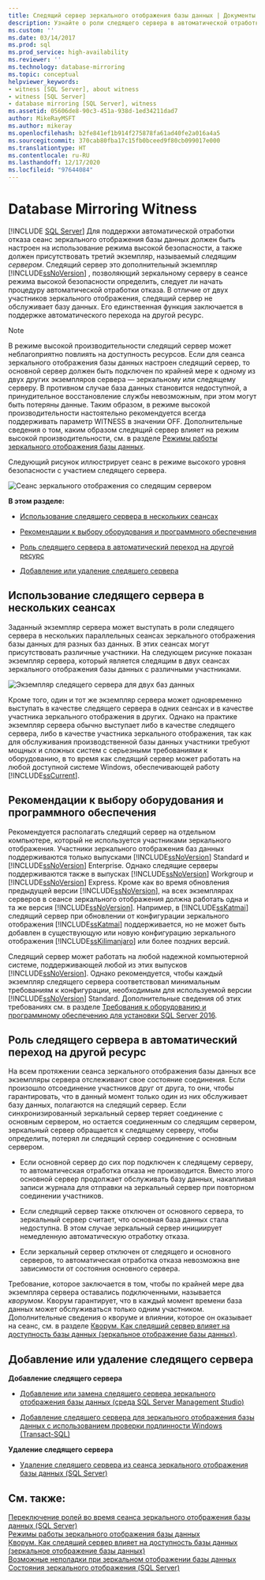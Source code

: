 ```yaml
---
title: Следящий сервер зеркального отображения базы данных | Документы Майкрософт
description: Узнайте о роли следящего сервера в автоматической отработке отказа при зеркальном отображении базы данных SQL Server. В отличие от участников следящий сервер не обслуживает базу данных.
ms.custom: ''
ms.date: 03/14/2017
ms.prod: sql
ms.prod_service: high-availability
ms.reviewer: ''
ms.technology: database-mirroring
ms.topic: conceptual
helpviewer_keywords:
- witness [SQL Server], about witness
- witness [SQL Server]
- database mirroring [SQL Server], witness
ms.assetid: 05606de8-90c3-451a-938d-1ed34211dad7
author: MikeRayMSFT
ms.author: mikeray
ms.openlocfilehash: b2fe841ef1b914f275878fa61ad40fe2a016a4a5
ms.sourcegitcommit: 370cab80fba17c15fb0bceed9f80cb099017e000
ms.translationtype: HT
ms.contentlocale: ru-RU
ms.lasthandoff: 12/17/2020
ms.locfileid: "97644084"
---
```

# <a name="database-mirroring-witness"></a>Database Mirroring Witness
 [!INCLUDE [SQL Server](../../includes/applies-to-version/sqlserver.md)]
  Для поддержки автоматической отработки отказа сеанс зеркального отображения базы данных должен быть настроен на использование режима высокой безопасности, а также должен присутствовать третий экземпляр, называемый *следящим сервером*. Следящий сервер это дополнительный экземпляр [!INCLUDE[ssNoVersion](../../includes/ssnoversion-md.md)] , позволяющий зеркальному серверу в сеансе режима высокой безопасности определить, следует ли начать процедуру автоматической отработки отказа. В отличие от двух участников зеркального отображения, следящий сервер не обслуживает базу данных. Его единственная функция заключается в поддержке автоматического перехода на другой ресурс.  
  
> [!NOTE]  
>  В режиме высокой производительности следящий сервер может неблагоприятно повлиять на доступность ресурсов. Если для сеанса зеркального отображения базы данных настроен следящий сервер, то основной сервер должен быть подключен по крайней мере к одному из двух других экземпляров сервера — зеркальному или следящему серверу. В противном случае база данных становится недоступной, а принудительное восстановление службы невозможным, при этом могут быть потеряны данные. Таким образом, в режиме высокой производительности настоятельно рекомендуется всегда поддерживать параметр WITNESS в значении OFF. Дополнительные сведения о том, каким образом следящий сервер влияет на режим высокой производительности, см. в разделе [Режимы работы зеркального отображения базы данных](../../database-engine/database-mirroring/database-mirroring-operating-modes.md).  
  
 Следующий рисунок иллюстрирует сеанс в режиме высокого уровня безопасности с участием следящего сервера.  
  
 ![Сеанс зеркального отображения со следящим сервером](../../database-engine/database-mirroring/media/dbm-3-way-session-intro.gif "Сеанс зеркального отображения со следящим сервером")  
  
 **В этом разделе:**  
  
-   [Использование следящего сервера в нескольких сеансах](#InMultipleSessions)  
  
-   [Рекомендации к выбору оборудования и программного обеспечения](#SwHwRecommendations)  
  
-   [Роль следящего сервера в автоматический переход на другой ресурс](#InAutoFo)  
  
-   [Добавление или удаление следящего сервера](#AddRemoveWitness)  
  
##  <a name="using-a-witness-in-multiple-sessions"></a><a name="InMultipleSessions"></a> Использование следящего сервера в нескольких сеансах  
 Заданный экземпляр сервера может выступать в роли следящего сервера в нескольких параллельных сеансах зеркального отображения базы данных для разных баз данных. В этих сеансах могут присутствовать различные участники. На следующем рисунке показан экземпляр сервера, который является следящим в двух сеансах зеркального отображения базы данных с различными участниками.  
  
 ![Экземпляр следящего сервера для двух баз данных](../../database-engine/database-mirroring/media/dbm-witness-in-2-sessions.gif "Экземпляр следящего сервера для двух баз данных")  
  
 Кроме того, один и тот же экземпляр сервера может одновременно выступать в качестве следящего сервера в одних сеансах и в качестве участника зеркального отображения в других. Однако на практике экземпляр сервера обычно выступает либо в качестве следящего сервера, либо в качестве участника зеркального отображения, так как для обслуживания производственной базы данных участники требуют мощных и сложных систем с серьезными требованиями к оборудованию, в то время как следящий сервер может работать на любой доступной системе Windows, обеспечивающей работу [!INCLUDE[ssCurrent](../../includes/sscurrent-md.md)].  
  
##  <a name="software-and-hardware-recommendations"></a><a name="SwHwRecommendations"></a> Рекомендации к выбору оборудования и программного обеспечения  
 Рекомендуется располагать следящий сервер на отдельном компьютере, который не используется участниками зеркального отображения. Участники зеркального отображения баз данных поддерживаются только выпусками [!INCLUDE[ssNoVersion](../../includes/ssnoversion-md.md)] Standard и [!INCLUDE[ssNoVersion](../../includes/ssnoversion-md.md)] Enterprise. Однако следящие серверы поддерживаются также в выпусках [!INCLUDE[ssNoVersion](../../includes/ssnoversion-md.md)] Workgroup и [!INCLUDE[ssNoVersion](../../includes/ssnoversion-md.md)] Express. Кроме как во время обновления предыдущей версии [!INCLUDE[ssNoVersion](../../includes/ssnoversion-md.md)], на всех экземплярах серверов в сеансе зеркального отображения должна работать одна и та же версия [!INCLUDE[ssNoVersion](../../includes/ssnoversion-md.md)]. Например, в [!INCLUDE[ssKatmai](../../includes/sskatmai-md.md)] следящий сервер при обновлении от конфигурации зеркального отображения [!INCLUDE[ssKatmai](../../includes/sskatmai-md.md)] поддерживается, но не может быть добавлен в существующую или новую конфигурацию зеркального отображения [!INCLUDE[ssKilimanjaro](../../includes/sskilimanjaro-md.md)] или более поздних версий.  
  
 Следящий сервер может работать на любой надежной компьютерной системе, поддерживающей любой из этих выпусков [!INCLUDE[ssNoVersion](../../includes/ssnoversion-md.md)]. Однако рекомендуется, чтобы каждый экземпляр следящего сервера соответствовал минимальным требованиям к конфигурации, необходимым для используемой версии [!INCLUDE[ssNoVersion](../../includes/ssnoversion-md.md)] Standard. Дополнительные сведения об этих требованиях см. в разделе [Требования к оборудованию и программному обеспечению для установки SQL Server 2016](../../sql-server/install/hardware-and-software-requirements-for-installing-sql-server.md).  
  
##  <a name="role-of-the-witness-in-automatic-failover"></a><a name="InAutoFo"></a> Роль следящего сервера в автоматический переход на другой ресурс  
 На всем протяжении сеанса зеркального отображения базы данных все экземпляры сервера отслеживают свое состояние соединения. Если произошло отсоединение участников друг от друга, то они, чтобы гарантировать, что в данный момент только один из них обслуживает базу данных, полагаются на следящий сервер. Если синхронизированный зеркальный сервер теряет соединение с основным сервером, но остается соединенным со следящим сервером, зеркальный сервер обращается к следящему серверу, чтобы определить, потерял ли следящий сервер соединение с основным сервером.  
  
-   Если основной сервер до сих пор подключен к следящему серверу, то автоматическая отработка отказа не производится. Вместо этого основной сервер продолжает обслуживать базу данных, накапливая записи журнала для отправки на зеркальный сервер при повторном соединении участников.  
  
-   Если следящий сервер также отключен от основного сервера, то зеркальный сервер считает, что основная база данных стала недоступна. В этом случае зеркальный сервер инициирует немедленную автоматическую отработку отказа.  
  
-   Если зеркальный сервер отключен от следящего и основного серверов, то автоматическая отработка отказа невозможна вне зависимости от состояния основного сервера.  
  
 Требование, которое заключается в том, чтобы по крайней мере два экземпляра сервера оставались подключенными, называется *кворумом*. Кворум гарантирует, что в каждый момент времени база данных может обслуживаться только одним участником. Дополнительные сведения о кворуме и влиянии, которое он оказывает на сеанс, см. в разделе [Кворум. Как следящий сервер влияет на доступность базы данных &#40;зеркальное отображение базы данных&#41;](../../database-engine/database-mirroring/quorum-how-a-witness-affects-database-availability-database-mirroring.md).  
  
##  <a name="to-add-or-remove-a-witness"></a><a name="AddRemoveWitness"></a> Добавление или удаление следящего сервера  
 **Добавление следящего сервера**  
  
-   [Добавление или замена следящего сервера зеркального отображения базы данных (среда SQL Server Management Studio)](../../database-engine/database-mirroring/add-or-replace-a-database-mirroring-witness-sql-server-management-studio.md)  
  
-   [Добавление следящего сервера для зеркального отображения базы данных с использованием проверки подлинности Windows (Transact-SQL)](../../database-engine/database-mirroring/add-a-database-mirroring-witness-using-windows-authentication-transact-sql.md)  
  
 **Удаление следящего сервера**  
  
-   [Удаление следящего сервера из сеанса зеркального отображения базы данных (SQL Server)](../../database-engine/database-mirroring/remove-the-witness-from-a-database-mirroring-session-sql-server.md)  
  
## <a name="see-also"></a>См. также:  
 [Переключение ролей во время сеанса зеркального отображения базы данных (SQL Server)](../../database-engine/database-mirroring/role-switching-during-a-database-mirroring-session-sql-server.md)   
 [Режимы работы зеркального отображения базы данных](../../database-engine/database-mirroring/database-mirroring-operating-modes.md)   
 [Кворум. Как следящий сервер влияет на доступность базы данных (зеркальное отображение базы данных)](../../database-engine/database-mirroring/quorum-how-a-witness-affects-database-availability-database-mirroring.md)   
 [Возможные неполадки при зеркальном отображении базы данных](../../database-engine/database-mirroring/possible-failures-during-database-mirroring.md)   
 [Состояния зеркального отображения (SQL Server)](../../database-engine/database-mirroring/mirroring-states-sql-server.md)  
  
  

